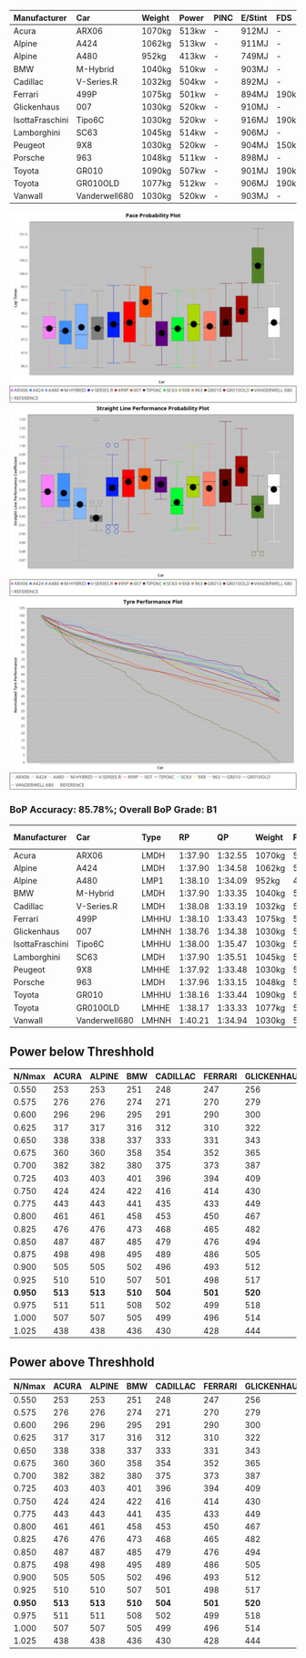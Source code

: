 |Manufacturer|Car|Weight|Power|PINC|E/Stint|FDS|
|:-|:-|:-|:-|:-|:-|:-|
|Acura|ARX06|1070kg|513kw|-|912MJ|-|
|Alpine|A424|1062kg|513kw|-|911MJ|-|
|Alpine|A480|952kg|413kw|-|749MJ|-|
|BMW|M-Hybrid|1040kg|510kw|-|903MJ|-|
|Cadillac|V-Series.R|1032kg|504kw|-|892MJ|-|
|Ferrari|499P|1075kg|501kw|-|894MJ|190kph|
|Glickenhaus|007|1030kg|520kw|-|910MJ|-|
|IsottaFraschini|Tipo6C|1030kg|520kw|-|916MJ|190kph|
|Lamborghini|SC63|1045kg|514kw|-|906MJ|-|
|Peugeot|9X8|1030kg|520kw|-|904MJ|150kph|
|Porsche|963|1048kg|511kw|-|898MJ|-|
|Toyota|GR010|1090kg|507kw|-|901MJ|190kph|
|Toyota|GR010OLD|1077kg|512kw|-|906MJ|190kph|
|Vanwall|Vanderwell680|1030kg|520kw|-|903MJ|-|

![PACECHART](./IMG/CUSTOM.png)
![STRAIGHTLINEPERFORMANCECHART](./IMG/CUSTOM_sp.png)
![TYREPERFORMANCECHART](./IMG/CUSTOM_tw.png)

### BoP Accuracy: 85.78%; Overall BoP Grade: B1
|Manufacturer|Car|Type|RP|QP|Weight|Power¹|Threshhold|PINC|Power²|E/Stint|AVG Vmax|FDS|RDLC|L/Stint|BOP-Grade|ModelAccuracy|ModelPoints|Match%|
|:-|:-|:-|:-|:-|:-|:-|:-|:-|:-|:-|:-|:-|:-|:-|:-|:-|:-|:-|
|Acura|ARX06|LMDH|1:37.90|1:32.55|1070kg|513kw|210.0kph|-|513kw|912MJ|313.37kph|-|1.00|30|-C2|100.00%|995|71.79%|
|Alpine|A424|LMDH|1:37.90|1:34.58|1062kg|513kw|210.0kph|-|513kw|911MJ|313.40kph|-|1.01|30|-A2|80.53%|517|94.54%|
|Alpine|A480|LMP1|1:38.10|1:34.09|952kg|413kw|210.0kph|-|413kw|749MJ|308.40kph|-|0.97|28|~A1|59.62%|840|100.00%|
|BMW|M-Hybrid|LMDH|1:37.90|1:33.35|1040kg|510kw|210.0kph|-|510kw|903MJ|310.41kph|-|1.03|30|-B2|98.60%|1690|84.63%|
|Cadillac|V-Series.R|LMDH|1:38.08|1:33.19|1032kg|504kw|210.0kph|-|504kw|892MJ|314.28kph|-|1.03|30|~A1|88.58%|2033|99.69%|
|Ferrari|499P|LMHHU|1:38.10|1:33.43|1075kg|501kw|210.0kph|-|501kw|894MJ|314.09kph|190kph|1.02|30|~A1|84.67%|2303|100.00%|
|Glickenhaus|007|LMHNH|1:38.76|1:34.38|1030kg|520kw|210.0kph|-|520kw|910MJ|317.91kph|-|0.96|30|+B1|96.64%|1639|85.18%|
|IsottaFraschini|Tipo6C|LMHHU|1:38.00|1:35.47|1030kg|520kw|210.0kph|-|520kw|916MJ|316.77kph|190kph|1.08|30|+B1|66.67%|96|88.30%|
|Lamborghini|SC63|LMDH|1:37.90|1:35.51|1045kg|514kw|210.0kph|-|514kw|906MJ|312.35kph|-|1.05|30|-B1|96.77%|419|85.77%|
|Peugeot|9X8|LMHHE|1:37.92|1:33.48|1030kg|520kw|210.0kph|-|520kw|904MJ|315.42kph|150kph|1.03|30|-A2|87.16%|2572|91.82%|
|Porsche|963|LMDH|1:37.96|1:33.15|1048kg|511kw|210.0kph|-|511kw|898MJ|314.65kph|-|1.02|30|-A2|93.05%|5740|91.38%|
|Toyota|GR010|LMHHU|1:38.16|1:33.44|1090kg|507kw|210.0kph|-|507kw|901MJ|313.79kph|190kph|1.00|30|~A1|90.17%|3255|100.00%|
|Toyota|GR010OLD|LMHHE|1:38.17|1:33.33|1077kg|512kw|210.0kph|-|512kw|906MJ|317.02kph|190kph|1.01|30|~A1|85.24%|1322|100.00%|
|Vanwall|Vanderwell680|LMHNH|1:40.21|1:34.94|1030kg|520kw|210.0kph|-|520kw|903MJ|311.40kph|-|1.01|30|+Ω1|91.33%|611|7.79%|

## Power below Threshhold
|N/Nmax|ACURA|ALPINE|BMW|CADILLAC|FERRARI|GLICKENHAUS|ISOTTAFRASCHINI|LAMBORGHINI|PEUGEOT|PORSCHE|TOYOTA|TOYOTA|VANWALL|​|RPM|A480|
|:-|:-|:-|:-|:-|:-|:-|:-|:-|:-|:-|:-|:-|:-|:-|:-|:-|
|0.550|253|253|251|248|247|256|256|253|256|252|250|252|256|​|--|-|
|0.575|276|276|274|271|270|279|279|276|279|275|273|275|279|​|--|-|
|0.600|296|296|295|291|290|300|300|297|300|295|293|296|300|​|--|-|
|0.625|317|317|316|312|310|322|322|318|322|316|314|317|322|​|--|-|
|0.650|338|338|337|333|331|343|343|339|343|337|335|338|343|​|--|-|
|0.675|360|360|358|354|352|365|365|361|365|359|356|359|365|​|--|-|
|0.700|382|382|380|375|373|387|387|383|387|380|377|381|387|​|--|-|
|0.725|403|403|401|396|394|409|409|404|409|402|399|403|409|​|--|-|
|0.750|424|424|422|416|414|430|430|425|430|422|419|423|430|​|--|-|
|0.775|443|443|441|435|433|449|449|444|449|441|438|442|449|​|5000|242|
|0.800|461|461|458|453|450|467|467|462|467|459|455|460|467|​|5500|286|
|0.825|476|476|473|468|465|482|482|477|482|474|470|475|482|​|6000|320|
|0.850|487|487|485|479|476|494|494|488|494|485|482|486|494|​|6500|361|
|0.875|498|498|495|489|486|505|505|499|505|496|492|497|505|​|7000|404|
|0.900|505|505|502|496|493|512|512|506|512|503|499|504|512|​|7500|414|
|0.925|510|510|507|501|498|517|517|511|517|508|504|509|517|​|8000|410|
|**0.950**|**513**|**513**|**510**|**504**|**501**|**520**|**520**|**514**|**520**|**511**|**507**|**512**|**520**|**​**|**8500**|**413**|
|0.975|511|511|508|502|499|518|518|512|518|509|505|510|518|​|9000|207|
|1.000|507|507|505|499|496|514|514|508|514|505|502|506|514|​|--|-|
|1.025|438|438|436|430|428|444|444|439|444|436|433|437|444|​|--|-|

## Power above Threshhold
|N/Nmax|ACURA|ALPINE|BMW|CADILLAC|FERRARI|GLICKENHAUS|ISOTTAFRASCHINI|LAMBORGHINI|PEUGEOT|PORSCHE|TOYOTA|TOYOTA|VANWALL|​|RPM|A480|
|:-|:-|:-|:-|:-|:-|:-|:-|:-|:-|:-|:-|:-|:-|:-|:-|:-|
|0.550|253|253|251|248|247|256|256|253|256|252|250|252|256|​|--|-|
|0.575|276|276|274|271|270|279|279|276|279|275|273|275|279|​|--|-|
|0.600|296|296|295|291|290|300|300|297|300|295|293|296|300|​|--|-|
|0.625|317|317|316|312|310|322|322|318|322|316|314|317|322|​|--|-|
|0.650|338|338|337|333|331|343|343|339|343|337|335|338|343|​|--|-|
|0.675|360|360|358|354|352|365|365|361|365|359|356|359|365|​|--|-|
|0.700|382|382|380|375|373|387|387|383|387|380|377|381|387|​|--|-|
|0.725|403|403|401|396|394|409|409|404|409|402|399|403|409|​|--|-|
|0.750|424|424|422|416|414|430|430|425|430|422|419|423|430|​|--|-|
|0.775|443|443|441|435|433|449|449|444|449|441|438|442|449|​|5000|242|
|0.800|461|461|458|453|450|467|467|462|467|459|455|460|467|​|5500|286|
|0.825|476|476|473|468|465|482|482|477|482|474|470|475|482|​|6000|320|
|0.850|487|487|485|479|476|494|494|488|494|485|482|486|494|​|6500|361|
|0.875|498|498|495|489|486|505|505|499|505|496|492|497|505|​|7000|404|
|0.900|505|505|502|496|493|512|512|506|512|503|499|504|512|​|7500|414|
|0.925|510|510|507|501|498|517|517|511|517|508|504|509|517|​|8000|410|
|**0.950**|**513**|**513**|**510**|**504**|**501**|**520**|**520**|**514**|**520**|**511**|**507**|**512**|**520**|**​**|**8500**|**413**|
|0.975|511|511|508|502|499|518|518|512|518|509|505|510|518|​|9000|207|
|1.000|507|507|505|499|496|514|514|508|514|505|502|506|514|​|--|-|
|1.025|438|438|436|430|428|444|444|439|444|436|433|437|444|​|--|-|
